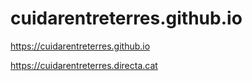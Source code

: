 # cuidarentreterres.github.io

https://cuidarentreterres.github.io

https://cuidarentreterres.directa.cat
